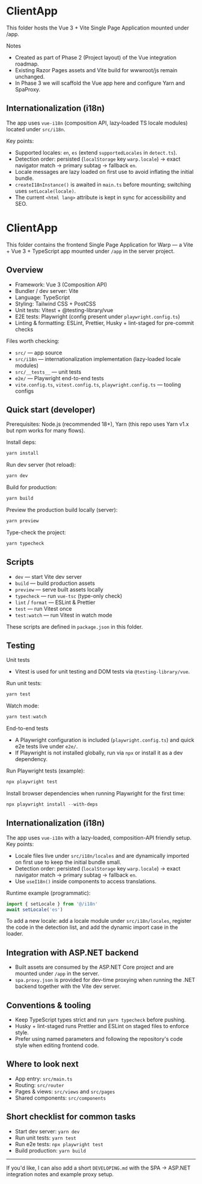 # ClientApp

This folder hosts the Vue 3 + Vite Single Page Application mounted under /app.

Notes
- Created as part of Phase 2 (Project layout) of the Vue integration roadmap.
- Existing Razor Pages assets and Vite build for wwwroot/js remain unchanged.
- In Phase 3 we will scaffold the Vue app here and configure Yarn and SpaProxy.

## Internationalization (i18n)

The app uses `vue-i18n` (composition API, lazy‑loaded TS locale modules) located under `src/i18n`.

Key points:
- Supported locales: `en`, `es` (extend `supportedLocales` in `detect.ts`).
- Detection order: persisted (`localStorage` key `warp.locale`) → exact navigator match → primary subtag → fallback `en`.
- Locale messages are lazy loaded on first use to avoid inflating the initial bundle.
- `createI18nInstance()` is awaited in `main.ts` before mounting; switching uses `setLocale(locale)`.
- The current `<html lang>` attribute is kept in sync for accessibility and SEO.

# ClientApp

This folder contains the frontend Single Page Application for Warp — a Vite + Vue 3 + TypeScript app mounted under `/app` in the server project.

## Overview

- Framework: Vue 3 (Composition API)
- Bundler / dev server: Vite
- Language: TypeScript
- Styling: Tailwind CSS + PostCSS
- Unit tests: Vitest + @testing-library/vue
- E2E tests: Playwright (config present under `playwright.config.ts`)
- Linting & formatting: ESLint, Prettier, Husky + lint-staged for pre-commit checks

Files worth checking:
- `src/` — app source
- `src/i18n` — internationalization implementation (lazy-loaded locale modules)
- `src/__tests__` — unit tests
- `e2e/` — Playwright end-to-end tests
- `vite.config.ts`, `vitest.config.ts`, `playwright.config.ts` — tooling configs

## Quick start (developer)

Prerequisites: Node.js (recommended 18+), Yarn (this repo uses Yarn v1.x but npm works for many flows).

Install deps:

```bash
yarn install
```

Run dev server (hot reload):

```bash
yarn dev
```

Build for production:

```bash
yarn build
```

Preview the production build locally (server):

```bash
yarn preview
```

Type-check the project:

```bash
yarn typecheck
```

## Scripts

- `dev` — start Vite dev server
- `build` — build production assets
- `preview` — serve built assets locally
- `typecheck` — run `vue-tsc` (type-only check)
- `lint` / `format` — ESLint & Prettier
- `test` — run Vitest once
- `test:watch` — run Vitest in watch mode

These scripts are defined in `package.json` in this folder.

## Testing

Unit tests
- Vitest is used for unit testing and DOM tests via `@testing-library/vue`.

Run unit tests:

```bash
yarn test
```

Watch mode:

```powershell
yarn test:watch
```

End-to-end tests
- A Playwright configuration is included (`playwright.config.ts`) and quick e2e tests live under `e2e/`.
- If Playwright is not installed globally, run via `npx` or install it as a dev dependency.

Run Playwright tests (example):

```powershell
npx playwright test
```

Install browser dependencies when running Playwright for the first time:

```powershell
npx playwright install --with-deps
```

## Internationalization (i18n)

The app uses `vue-i18n` with a lazy-loaded, composition-API friendly setup. Key points:

- Locale files live under `src/i18n/locales` and are dynamically imported on first use to keep the initial bundle small.
- Detection order: persisted (`localStorage` key `warp.locale`) → exact navigator match → primary subtag → fallback `en`.
- Use `useI18n()` inside components to access translations.

Runtime example (programmatic):

```ts
import { setLocale } from '@/i18n'
await setLocale('es')
```

To add a new locale: add a locale module under `src/i18n/locales`, register the code in the detection list, and add the dynamic import case in the loader.

## Integration with ASP.NET backend

- Built assets are consumed by the ASP.NET Core project and are mounted under `/app` in the server.
- `spa.proxy.json` is provided for dev-time proxying when running the .NET backend together with the Vite dev server.

## Conventions & tooling

- Keep TypeScript types strict and run `yarn typecheck` before pushing.
- Husky + lint-staged runs Prettier and ESLint on staged files to enforce style.
- Prefer using named parameters and following the repository's code style when editing frontend code.

## Where to look next

- App entry: `src/main.ts`
- Routing: `src/router`
- Pages & views: `src/views` and `src/pages`
- Shared components: `src/components`

## Short checklist for common tasks

- Start dev server: `yarn dev`
- Run unit tests: `yarn test`
- Run e2e tests: `npx playwright test`
- Build production: `yarn build`

---

If you'd like, I can also add a short `DEVELOPING.md` with the SPA → ASP.NET integration notes and example proxy setup.

